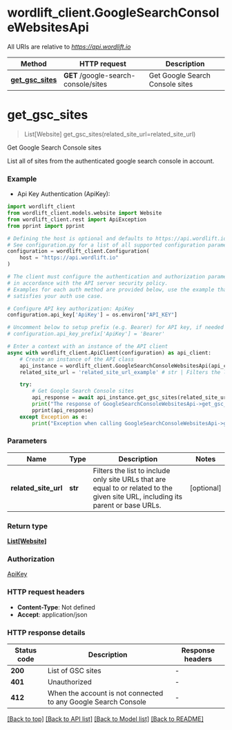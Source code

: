 # wordlift_client.GoogleSearchConsoleWebsitesApi

All URIs are relative to *https://api.wordlift.io*

Method | HTTP request | Description
------------- | ------------- | -------------
[**get_gsc_sites**](GoogleSearchConsoleWebsitesApi.md#get_gsc_sites) | **GET** /google-search-console/sites | Get Google Search Console sites


# **get_gsc_sites**
> List[Website] get_gsc_sites(related_site_url=related_site_url)

Get Google Search Console sites

List all of sites from the authenticated google search console in account.

### Example

* Api Key Authentication (ApiKey):

```python
import wordlift_client
from wordlift_client.models.website import Website
from wordlift_client.rest import ApiException
from pprint import pprint

# Defining the host is optional and defaults to https://api.wordlift.io
# See configuration.py for a list of all supported configuration parameters.
configuration = wordlift_client.Configuration(
    host = "https://api.wordlift.io"
)

# The client must configure the authentication and authorization parameters
# in accordance with the API server security policy.
# Examples for each auth method are provided below, use the example that
# satisfies your auth use case.

# Configure API key authorization: ApiKey
configuration.api_key['ApiKey'] = os.environ["API_KEY"]

# Uncomment below to setup prefix (e.g. Bearer) for API key, if needed
# configuration.api_key_prefix['ApiKey'] = 'Bearer'

# Enter a context with an instance of the API client
async with wordlift_client.ApiClient(configuration) as api_client:
    # Create an instance of the API class
    api_instance = wordlift_client.GoogleSearchConsoleWebsitesApi(api_client)
    related_site_url = 'related_site_url_example' # str | Filters the list to include only site URLs that are equal to or related to the given site URL, including its parent or base URLs. (optional)

    try:
        # Get Google Search Console sites
        api_response = await api_instance.get_gsc_sites(related_site_url=related_site_url)
        print("The response of GoogleSearchConsoleWebsitesApi->get_gsc_sites:\n")
        pprint(api_response)
    except Exception as e:
        print("Exception when calling GoogleSearchConsoleWebsitesApi->get_gsc_sites: %s\n" % e)
```



### Parameters


Name | Type | Description  | Notes
------------- | ------------- | ------------- | -------------
 **related_site_url** | **str**| Filters the list to include only site URLs that are equal to or related to the given site URL, including its parent or base URLs. | [optional] 

### Return type

[**List[Website]**](Website.md)

### Authorization

[ApiKey](../README.md#ApiKey)

### HTTP request headers

 - **Content-Type**: Not defined
 - **Accept**: application/json

### HTTP response details

| Status code | Description | Response headers |
|-------------|-------------|------------------|
**200** | List of GSC sites |  -  |
**401** | Unauthorized |  -  |
**412** | When the account is not connected to any Google Search Console |  -  |

[[Back to top]](#) [[Back to API list]](../README.md#documentation-for-api-endpoints) [[Back to Model list]](../README.md#documentation-for-models) [[Back to README]](../README.md)

